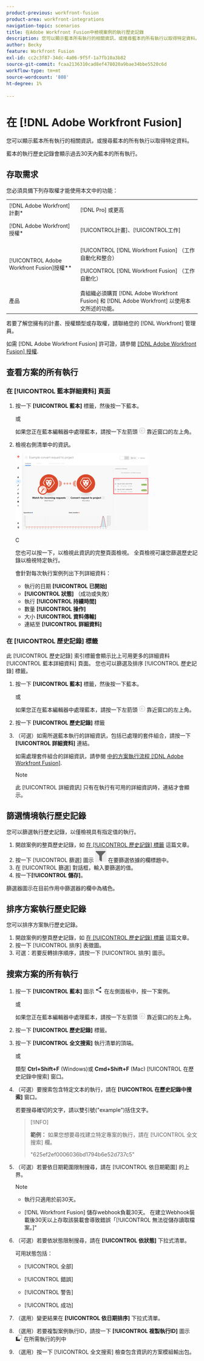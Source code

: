 ```yaml
---
product-previous: workfront-fusion
product-area: workfront-integrations
navigation-topic: scenarios
title: 在Adobe Workfront Fusion中檢視案例的執行歷史記錄
description: 您可以顯示藍本所有執行的相關資訊，或搜尋藍本的所有執行以取得特定資料。
author: Becky
feature: Workfront Fusion
exl-id: cc2c3f87-34dc-4a06-9f5f-1a7fb10a3b82
source-git-commit: fcaa2136310cad8ef478020a9bae34bbe5520c6d
workflow-type: tm+mt
source-wordcount: '808'
ht-degree: 1%

---
```


# 在 [!DNL Adobe Workfront Fusion]

您可以顯示藍本所有執行的相關資訊，或搜尋藍本的所有執行以取得特定資料。

藍本的執行歷史記錄會顯示過去30天內藍本的所有執行。

## 存取需求

您必須具備下列存取權才能使用本文中的功能：

<table style="table-layout:auto">  
 <col> 
 <col> 
 <tbody> 
  <tr> 
    <td role="rowheader">[!DNL Adobe Workfront] 計劃*</td> 
   <td> <p>[!DNL Pro] 或更高</p> </td> 
  </tr> 
  <tr data-mc-conditions=""> 
   <td role="rowheader">[!DNL Adobe Workfront] 授權*</td> 
   <td> <p>[!UICONTROL計畫]、[!UICONTROL工作]</p> </td> 
  </tr> 
  <tr> 
   <td role="rowheader">[!UICONTROL Adobe Workfront Fusion]授權**</td> 
  <td> <p>[!UICONTROL [!DNL Workfront Fusion] （工作自動化和整合） </p><p>[!UICONTROL [!DNL Workfront Fusion] （工作自動化） </p>  </td>  
  </tr> 
  <tr> 
   <td role="rowheader">產品</td> 
   <td>貴組織必須購買 [!DNL Adobe Workfront Fusion] 和 [!DNL Adobe Workfront] 以使用本文所述的功能。</td> 
  </tr> 
 </tbody> 
</table>

若要了解您擁有的計畫、授權類型或存取權，請聯絡您的 [!DNL Workfront] 管理員。

如需 [!DNL Adobe Workfront Fusion] 許可證，請參閱 [[!DNL Adobe Workfront Fusion] 授權](../../workfront-fusion/get-started/license-automation-vs-integration.md).

## 查看方案的所有執行

### 在 [!UICONTROL 藍本詳細資料] 頁面

1. 按一下 **[!UICONTROL 藍本]** 標籤，然後按一下藍本。

   或

   如果您正在藍本編輯器中處理藍本，請按一下左箭頭 ![](assets/exit-editing-arrow.png) 靠近窗口的左上角。

1. 檢視右側清單中的資訊。

   ![](assets/open-history-tab-350x202.png)

   C

   您也可以按一下，以檢視此資訊的完整頁面檢視。 全頁檢視可讓您篩選歷史記錄以檢視特定執行。

   會針對每次執行案例列出下列詳細資料：

   * 執行的日期 **[!UICONTROL 已開始]**
   * **[!UICONTROL 狀態]** （成功或失敗）
   * 執行 **[!UICONTROL 持續時間]**
   * 數量 **[!UICONTROL 操作]**
   * 大小 **[!UICONTROL 資料傳輸]**
   * 連結至 **[!UICONTROL 詳細資料]**

### 在 [!UICONTROL 歷史記錄] 標籤

此 [!UICONTROL 歷史記錄] 索引標籤會顯示比上可用更多的詳細資料 [!UICONTROL 藍本詳細資料] 頁面。 您也可以篩選及排序 [!UICONTROL 歷史記錄] 標籤。

1. 按一下 **[!UICONTROL 藍本]** 標籤，然後按一下藍本。

   或

   如果您正在藍本編輯器中處理藍本，請按一下左箭頭 ![](assets/exit-editing-arrow.png) 靠近窗口的左上角。

1. 按一下 **[!UICONTROL 歷史記錄]** 標籤
1. （可選）如需所選藍本執行的詳細資訊，包括已處理的套件組合，請按一下 **[!UICONTROL 詳細資料]** 連結。

   如需處理套件組合的詳細資訊，請參閱 [中的方案執行流程 [!DNL Adobe Workfront Fusion]](../../workfront-fusion/scenarios/scenario-execution-flow.md).

   >[!NOTE]
   >
   >此 [!UICONTROL 詳細資訊] 只有在執行有可用的詳細資訊時，連結才會顯示。

## 篩選情境執行歷史記錄

您可以篩選執行歷史記錄，以僅檢視具有指定值的執行。

1. 開啟案例的整頁歷史記錄，如 [在 [!UICONTROL 歷史記錄] 標籤](#view-scenario-execution-history-on-the-history-tab) 這篇文章。
1. 按一下 [!UICONTROL 篩選] 圖示 ![](assets/fusion-scenario-filter-icon.png) 在要篩選依據的欄標題中。
1. 在 [!UICONTROL 篩選] 對話框，輸入要篩選的值。
1. 按一下&#x200B;**[!UICONTROL 儲存]**。

篩選器圖示在目前作用中篩選器的欄中為橘色。

## 排序方案執行歷史記錄

您可以排序方案執行歷史記錄。

1. 開啟案例的整頁歷史記錄，如 [在 [!UICONTROL 歷史記錄] 標籤](#view-scenario-execution-history-on-the-history-tab) 這篇文章。
1. 按一下 [!UICONTROL 排序] 表徵圖。
1. 可選：若要反轉排序順序，請按一下 [!UICONTROL 排序] 圖示。

## 搜索方案的所有執行

1. 按一下 **[!UICONTROL 藍本]** 圖示 ![](assets/scenarios-icon.png) 在左側面板中，按一下案例。

   或

   如果您正在藍本編輯器中處理藍本，請按一下左箭頭 ![](assets/exit-editing-arrow.png) 靠近窗口的左上角。

1. 按一下 **[!UICONTROL 歷史記錄]** 標籤。
1. 按一下 **[!UICONTROL 全文搜索]** 執行清單的頂端。

   或

   類型 **Ctrl+Shift+F** (Windows)或 **Cmd+Shift+F** (Mac) [!UICONTROL 在歷史記錄中搜索] 窗口。

1. （可選）要搜索包含特定文本的執行，請在 **[!UICONTROL 在歷史記錄中搜索]** 窗口。

   若要搜尋確切的文字，請以雙引號(&quot;example&quot;)括住文字。

   >[!INFO]
   >
   >**範例：** 如果您想要尋找建立特定專案的執行，請在 [!UICONTROL 全文搜索] 欄。
   >
   >&quot;625ef2ef0006036bd1794b6e52d737c5&quot;

1. （可選）若要依日期範圍限制搜尋，請在 [!UICONTROL 依日期範圍] 的上界。

   >[!NOTE]
   >
   >* 執行只適用於前30天。
   >
   >* [!DNL Workfront Fusion] 儲存webhook負載30天。 在建立Webhook裝載後30天以上存取該裝載會導致錯誤「[!UICONTROL 無法從儲存讀取檔案。]&quot;



1. （可選）若要依狀態限制搜尋，請在 **[!UICONTROL 依狀態]** 下拉式清單。


   可用狀態包括：

   * [!UICONTROL 全部]

   * [!UICONTROL 錯誤]

   * [!UICONTROL 警告]

   * [!UICONTROL 成功]

1. （選用）變更結果在 **[!UICONTROL 依日期排序]** 下拉式清單。

1. （選用）若要複製案例執行ID，請按一下 **[!UICONTROL 複製執行ID]** 圖示 <img src="assets/copy-fusion-execution-id-icon.png"> 在所需執行的列中

1. （選用）按一下 [!UICONTROL 全文搜索] 檢查包含資訊的方案模組輸出包。
